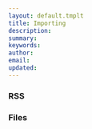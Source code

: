 ```yaml
---
layout: default.tmplt
title: Importing
description:
summary:
keywords:
author:
email:
updated:
---
```

### RSS


### Files

